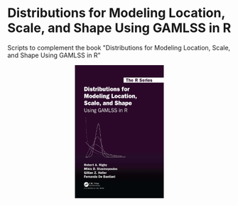 # Distributions for Modeling Location, Scale, and Shape Using GAMLSS in R

Scripts to complement the book "Distributions for Modeling Location, Scale, and Shape Using GAMLSS in R"

<p align="center">
  <img src="the_images/cover.png" width="200">
</p>
